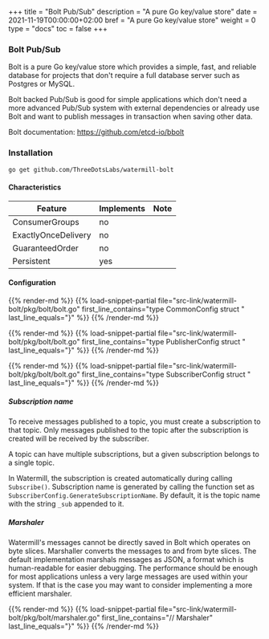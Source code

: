 +++
title = "Bolt Pub/Sub"
description = "A pure Go key/value store"
date = 2021-11-19T00:00:00+02:00
bref = "A pure Go key/value store"
weight = 0
type = "docs"
toc = false
+++

### Bolt Pub/Sub

Bolt is a pure Go key/value store which provides a simple, fast, and reliable
database for projects that don't require a full database server such as
Postgres or MySQL.

Bolt backed Pub/Sub is good for simple applications which don't need a more
advanced Pub/Sub system with external dependencies or already use Bolt and
want to publish messages in transaction when saving other data.

Bolt documentation: https://github.com/etcd-io/bbolt

### Installation

    go get github.com/ThreeDotsLabs/watermill-bolt

#### Characteristics

| Feature             | Implements | Note |
| ------------------- | ---------- | ---- |
| ConsumerGroups      | no         |      |
| ExactlyOnceDelivery | no         |      |
| GuaranteedOrder     | no         |      |
| Persistent          | yes        |      |

#### Configuration

{{% render-md %}}
{{% load-snippet-partial file="src-link/watermill-bolt/pkg/bolt/bolt.go" first_line_contains="type CommonConfig struct " last_line_equals="}" %}}
{{% /render-md %}}

{{% render-md %}}
{{% load-snippet-partial file="src-link/watermill-bolt/pkg/bolt/bolt.go" first_line_contains="type PublisherConfig struct " last_line_equals="}" %}}
{{% /render-md %}}

{{% render-md %}}
{{% load-snippet-partial file="src-link/watermill-bolt/pkg/bolt/bolt.go" first_line_contains="type SubscriberConfig struct " last_line_equals="}" %}}
{{% /render-md %}}

##### Subscription name

To receive messages published to a topic, you must create a subscription to
that topic. Only messages published to the topic after the subscription is
created will be received by the subscriber.

A topic can have multiple subscriptions, but a given subscription belongs to
a single topic.

In Watermill, the subscription is created automatically during calling
`Subscribe()`.  Subscription name is generated by calling the function set as
`SubscriberConfig.GenerateSubscriptionName`.  By default, it is the topic name
with the string `_sub` appended to it.

##### Marshaler

Watermill's messages cannot be directly saved in Bolt which operates on byte
slices. Marshaller converts the messages to and from byte slices. The default
implementation marshals messages as JSON, a format which is human-readable
for easier debugging. The performance should be enough for most applications
unless a very large messages are used within your system. If that is the case
you may want to consider implementing a more efficient marshaler.

{{% render-md %}}
{{% load-snippet-partial file="src-link/watermill-bolt/pkg/bolt/marshaler.go" first_line_contains="// Marshaler" last_line_equals="}" %}}
{{% /render-md %}}


